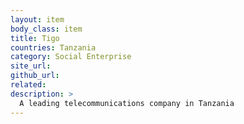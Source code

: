 ```yaml
---
layout: item
body_class: item
title: Tigo
countries: Tanzania
category: Social Enterprise
site_url: 
github_url: 
related: 
description: >
  A leading telecommunications company in Tanzania
---
```

